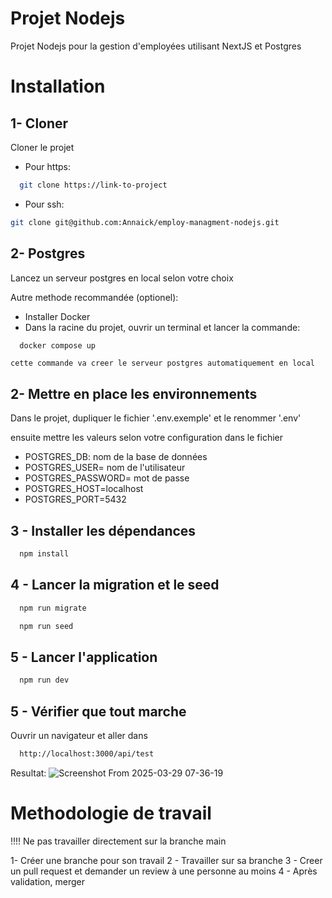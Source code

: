 
# Projet Nodejs
Projet Nodejs pour la gestion d'employées utilisant NextJS et Postgres


# Installation

## 1- Cloner
Cloner le projet
  - Pour https:
```bash
  git clone https://link-to-project
```
  - Pour ssh:
  ```bash
  git clone git@github.com:Annaick/employ-managment-nodejs.git
```

## 2- Postgres
Lancez un serveur postgres en local selon votre choix

Autre methode recommandée (optionel):
- Installer Docker 
- Dans la racine du projet, ouvrir un terminal et lancer la commande:

```bash
  docker compose up
```
    cette commande va creer le serveur postgres automatiquement en local 

## 2- Mettre en place les environnements

Dans le projet, dupliquer le fichier '.env.exemple' et le renommer '.env'

ensuite mettre les valeurs selon votre configuration dans le fichier
  - POSTGRES_DB: nom de la base de données
  - POSTGRES_USER= nom de l'utilisateur
  - POSTGRES_PASSWORD= mot de passe
  - POSTGRES_HOST=localhost
  - POSTGRES_PORT=5432


## 3 - Installer les dépendances
```bash
  npm install
```

## 4 - Lancer la migration et le seed

```bash
  npm run migrate
```

```bash
  npm run seed
```


## 5 - Lancer l'application

```bash
  npm run dev
```

## 5 - Vérifier que tout marche
Ouvrir un navigateur et aller dans 
```bash
  http://localhost:3000/api/test
```
Resultat:
![Screenshot From 2025-03-29 07-36-19](https://github.com/user-attachments/assets/607d1bbb-9e94-4950-a8ab-6b95c7cedcae)


# Methodologie de travail

!!!! Ne pas travailler directement sur la branche main


 1- Créer une branche pour son travail
 2 - Travailler sur sa branche
 3 - Creer un pull request et demander un review à une personne au moins
 4 - Après validation, merger
 
